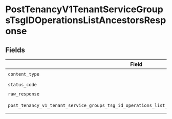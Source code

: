 # PostTenancyV1TenantServiceGroupsTsgIDOperationsListAncestorsResponse


## Fields

| Field                                                                                                                                                                                                 | Type                                                                                                                                                                                                  | Required                                                                                                                                                                                              | Description                                                                                                                                                                                           |
| ----------------------------------------------------------------------------------------------------------------------------------------------------------------------------------------------------- | ----------------------------------------------------------------------------------------------------------------------------------------------------------------------------------------------------- | ----------------------------------------------------------------------------------------------------------------------------------------------------------------------------------------------------- | ----------------------------------------------------------------------------------------------------------------------------------------------------------------------------------------------------- |
| `content_type`                                                                                                                                                                                        | *str*                                                                                                                                                                                                 | :heavy_check_mark:                                                                                                                                                                                    | N/A                                                                                                                                                                                                   |
| `status_code`                                                                                                                                                                                         | *int*                                                                                                                                                                                                 | :heavy_check_mark:                                                                                                                                                                                    | N/A                                                                                                                                                                                                   |
| `raw_response`                                                                                                                                                                                        | [requests.Response](https://requests.readthedocs.io/en/latest/api/#requests.Response)                                                                                                                 | :heavy_minus_sign:                                                                                                                                                                                    | N/A                                                                                                                                                                                                   |
| `post_tenancy_v1_tenant_service_groups_tsg_id_operations_list_ancestors_200_application_json_object`                                                                                                  | [Optional[PostTenancyV1TenantServiceGroupsTsgIDOperationsListAncestors200ApplicationJSON]](../../models/operations/posttenancyv1tenantservicegroupstsgidoperationslistancestors200applicationjson.md) | :heavy_minus_sign:                                                                                                                                                                                    | Successful response.                                                                                                                                                                                  |